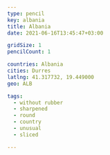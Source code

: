 ```yaml
---
type: pencil
key: albania
title: Albania
date: 2021-06-16T13:45:47+03:00

gridSize: 1
pencilCount: 1

countries: Albania
cities: Durres
latlng: 41.317732, 19.449000
geo: ALB

tags:
  - without rubber
  - sharpened
  - round
  - country
  - unusual
  - sliced

---
```

